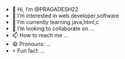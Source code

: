 - 👋 Hi, I’m @PRAGADESH22
- 👀 I’m interested in web developer,software 
- 🌱 I’m currently learning java,html,c
- 💞️ I’m looking to collaborate on ...
- 📫 How to reach me ...
- 😄 Pronouns: ...
- ⚡ Fun fact: ...

<!---
PRAGADESH22/PRAGADESH22 is a ✨ special ✨ repository because its `README.md` (this file) appears on your GitHub profile.
You can click the Preview link to take a look at your changes.
--->

